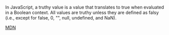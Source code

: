 In JavaScript, a truthy value is a value that translates to true when evaluated in a Boolean context. All values are truthy unless they are defined as falsy (i.e., except for false, 0, "", null, undefined, and NaN).

[MDN](https://developer.mozilla.org/en-US/docs/Glossary/Truthy)